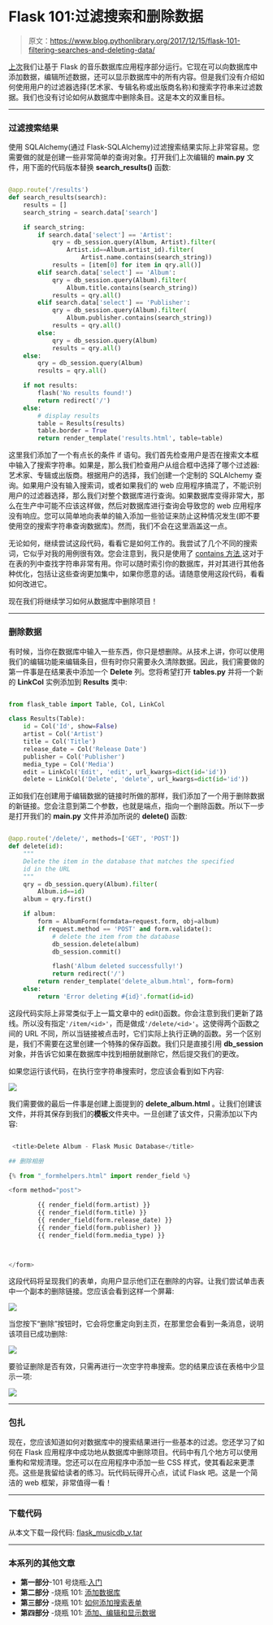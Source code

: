 # Flask 101:过滤搜索和删除数据

> 原文：<https://www.blog.pythonlibrary.org/2017/12/15/flask-101-filtering-searches-and-deleting-data/>

[上次](https://www.blog.pythonlibrary.org/2017/12/14/flask-101-adding-editing-and-displaying-data/)我们让基于 Flask 的音乐数据库应用程序部分运行。它现在可以向数据库中添加数据，编辑所述数据，还可以显示数据库中的所有内容。但是我们没有介绍如何使用用户的过滤器选择(艺术家、专辑名称或出版商名称)和搜索字符串来过滤数据。我们也没有讨论如何从数据库中删除条目。这是本文的双重目标。

* * *

### 过滤搜索结果

使用 SQLAlchemy(通过 Flask-SQLAlchemy)过滤搜索结果实际上非常容易。您需要做的就是创建一些非常简单的查询对象。打开我们上次编辑的 **main.py** 文件，用下面的代码版本替换 **search_results()** 函数:

```py

@app.route('/results')
def search_results(search):
    results = []
    search_string = search.data['search']

    if search_string:
        if search.data['select'] == 'Artist':
            qry = db_session.query(Album, Artist).filter(
                Artist.id==Album.artist_id).filter(
                    Artist.name.contains(search_string))
            results = [item[0] for item in qry.all()]
        elif search.data['select'] == 'Album':
            qry = db_session.query(Album).filter(
                Album.title.contains(search_string))
            results = qry.all()
        elif search.data['select'] == 'Publisher':
            qry = db_session.query(Album).filter(
                Album.publisher.contains(search_string))
            results = qry.all()
        else:
            qry = db_session.query(Album)
            results = qry.all()
    else:
        qry = db_session.query(Album)
        results = qry.all()

    if not results:
        flash('No results found!')
        return redirect('/')
    else:
        # display results
        table = Results(results)
        table.border = True
        return render_template('results.html', table=table)

```

这里我们添加了一个有点长的条件 if 语句。我们首先检查用户是否在搜索文本框中输入了搜索字符串。如果是，那么我们检查用户从组合框中选择了哪个过滤器:艺术家、专辑或出版商。根据用户的选择，我们创建一个定制的 SQLAlchemy 查询。如果用户没有输入搜索词，或者如果我们的 web 应用程序搞混了，不能识别用户的过滤器选择，那么我们对整个数据库进行查询。如果数据库变得非常大，那么在生产中可能不应该这样做，然后对数据库进行查询会导致您的 web 应用程序没有响应。您可以简单地向表单的输入添加一些验证来防止这种情况发生(即不要使用空的搜索字符串查询数据库)。然而，我们不会在这里涵盖这一点。

无论如何，继续尝试这段代码，看看它是如何工作的。我尝试了几个不同的搜索词，它似乎对我的用例很有效。您会注意到，我只是使用了 [contains 方法](http://docs.sqlalchemy.org/en/latest/orm/internals.html#sqlalchemy.orm.properties.RelationshipProperty.Comparator.contains),这对于在表的列中查找字符串非常有用。你可以随时索引你的数据库，并对其进行其他各种优化，包括让这些查询更加集中，如果你愿意的话。请随意使用这段代码，看看如何改进它。

现在我们将继续学习如何从数据库中删除项目！

* * *

### 删除数据

有时候，当你在数据库中输入一些东西，你只是想删除。从技术上讲，你可以使用我们的编辑功能来编辑条目，但有时你只需要永久清除数据。因此，我们需要做的第一件事是在结果表中添加一个 **Delete** 列。您将希望打开 **tables.py** 并将一个新的 **LinkCol** 实例添加到 **Results** 类中:

```py

from flask_table import Table, Col, LinkCol

class Results(Table):
    id = Col('Id', show=False)
    artist = Col('Artist')
    title = Col('Title')
    release_date = Col('Release Date')
    publisher = Col('Publisher')
    media_type = Col('Media')
    edit = LinkCol('Edit', 'edit', url_kwargs=dict(id='id'))
    delete = LinkCol('Delete', 'delete', url_kwargs=dict(id='id'))

```

正如我们在创建用于编辑数据的链接时所做的那样，我们添加了一个用于删除数据的新链接。您会注意到第二个参数，也就是端点，指向一个删除函数。所以下一步是打开我们的 **main.py** 文件并添加所说的 **delete()** 函数:

```py

@app.route('/delete/', methods=['GET', 'POST'])
def delete(id):
    """
    Delete the item in the database that matches the specified
    id in the URL
    """
    qry = db_session.query(Album).filter(
        Album.id==id)
    album = qry.first()

    if album:
        form = AlbumForm(formdata=request.form, obj=album)
        if request.method == 'POST' and form.validate():
            # delete the item from the database
            db_session.delete(album)
            db_session.commit()

            flash('Album deleted successfully!')
            return redirect('/')
        return render_template('delete_album.html', form=form)
    else:
        return 'Error deleting #{id}'.format(id=id) 
```

这段代码实际上非常类似于上一篇文章中的 edit()函数。你会注意到我们更新了路线。所以没有指定`'/item/<id>'`，而是做成`'/delete/<id>'`。这使得两个函数之间的 URL 不同，所以当链接被点击时，它们实际上执行正确的函数。另一个区别是，我们不需要在这里创建一个特殊的保存函数。我们只是直接引用 **db_session** 对象，并告诉它如果在数据库中找到相册就删除它，然后提交我们的更改。

如果您运行该代码，在执行空字符串搜索时，您应该会看到如下内容:

[![](img/b182671c1f93df8f1368ca30b84e583f.png)](https://www.blog.pythonlibrary.org/wp-content/uploads/2017/12/flask_musicdb_deleting_link.png)

我们需要做的最后一件事是创建上面提到的 **delete_album.html** 。让我们创建该文件，并将其保存到我们的**模板**文件夹中。一旦创建了该文件，只需添加以下内容:

```py

 <title>Delete Album - Flask Music Database</title>

## 删除相册

{% from "_formhelpers.html" import render_field %}

<form method="post">

        {{ render_field(form.artist) }}
        {{ render_field(form.title) }}
        {{ render_field(form.release_date) }}
        {{ render_field(form.publisher) }}
        {{ render_field(form.media_type) }}

 

</form> 
```

这段代码将呈现我们的表单，向用户显示他们正在删除的内容。让我们尝试单击表中一个副本的删除链接。您应该会看到这样一个屏幕:

[![](img/6f643f71cf67f256affd47bfb4a6a2fd.png)](https://www.blog.pythonlibrary.org/wp-content/uploads/2017/12/flask_musicdb_delete_album.png)

当您按下“删除”按钮时，它会将您重定向到主页，在那里您会看到一条消息，说明该项目已成功删除:

[![](img/edde96c267fef99dc57a9c9ec683c1a1.png)](https://www.blog.pythonlibrary.org/wp-content/uploads/2017/12/flask_musicdb_del_success.png)

要验证删除是否有效，只需再进行一次空字符串搜索。您的结果应该在表格中少显示一项:

[![](img/e2009c1be5a7d46fb3dbdb88d913c14c.png)](https://www.blog.pythonlibrary.org/wp-content/uploads/2017/12/flask_musicdb_deleted_results.png)

* * *

### 包扎

现在，您应该知道如何对数据库中的搜索结果进行一些基本的过滤。您还学习了如何在 Flask 应用程序中成功地从数据库中删除项目。代码中有几个地方可以使用重构和常规清理。您还可以在应用程序中添加一些 CSS 样式，使其看起来更漂亮。这些是我留给读者的练习。玩代码玩得开心点，试试 Flask 吧。这是一个简洁的 web 框架，非常值得一看！

* * *

### 下载代码

从本文下载一段代码: [flask_musicdb_v.tar](https://www.blog.pythonlibrary.org/wp-content/uploads/2017/12/flask_musicdb_v.tar.gz)

* * *

### 本系列的其他文章

*   **第一部分**-101 号烧瓶:[入门](https://www.blog.pythonlibrary.org/2017/12/12/flask-101-getting-started/)
*   **第二部分** -烧瓶 101: [添加数据库](https://www.blog.pythonlibrary.org/2017/12/12/flask-101-adding-a-database/)
*   **第三部分** -烧瓶 101: [如何添加搜索表单](https://www.blog.pythonlibrary.org/2017/12/13/flask-101-how-to-add-a-search-form/)
*   **第四部分** -烧瓶 101: [添加、编辑和显示数据](https://www.blog.pythonlibrary.org/2017/12/14/flask-101-adding-editing-and-displaying-data/)